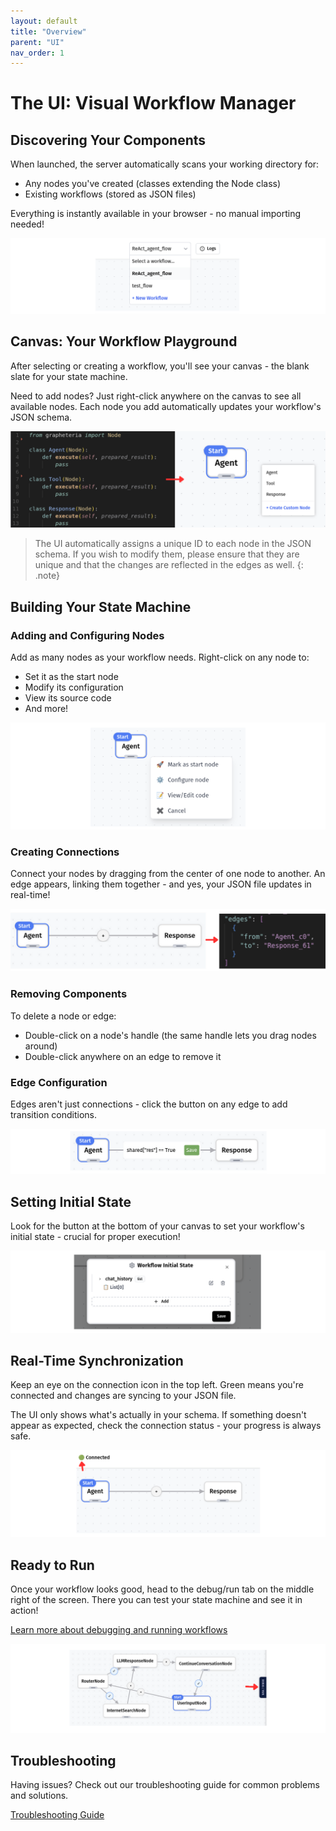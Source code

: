 ```yaml
---
layout: default
title: "Overview"
parent: "UI"
nav_order: 1
---
```


# The UI: Visual Workflow Manager

## Discovering Your Components

When launched, the server automatically scans your working directory for:
- Any nodes you've created (classes extending the Node class)
- Existing workflows (stored as JSON files)

Everything is instantly available in your browser - no manual importing needed!

![Workflow selection screen](assets/overview/select_workflow.png)

## Canvas: Your Workflow Playground

After selecting or creating a workflow, you'll see your canvas - the blank slate for your state machine.

Need to add nodes? Just right-click anywhere on the canvas to see all available nodes. Each node you add automatically updates your workflow's JSON schema.

![Canvas with right-click menu showing available nodes](assets/overview/nodes_on_canvas.png)

> The UI automatically assigns a unique ID to each node in the JSON schema. If you wish to modify them, please ensure that they are unique and that the changes are reflected in the edges as well.
{: .note}
## Building Your State Machine

### Adding and Configuring Nodes
Add as many nodes as your workflow needs. Right-click on any node to:
- Set it as the start node
- Modify its configuration
- View its source code
- And more!

![Node context menu](assets/overview/node_context_menu.png)

### Creating Connections
Connect your nodes by dragging from the center of one node to another. An edge appears, linking them together - and yes, your JSON file updates in real-time!

![Connecting nodes with edges](assets/overview/edge_connection.png)

### Removing Components
To delete a node or edge:
- Double-click on a node's handle (the same handle lets you drag nodes around)
- Double-click anywhere on an edge to remove it

### Edge Configuration
Edges aren't just connections - click the button on any edge to add transition conditions.

![Edge with condition button highlighted](assets/overview/edge_condition.png)

## Setting Initial State

Look for the button at the bottom of your canvas to set your workflow's initial state - crucial for proper execution!

![Initial state configuration](assets/overview/initial_state.png)

## Real-Time Synchronization

Keep an eye on the connection icon in the top left. Green means you're connected and changes are syncing to your JSON file.

The UI only shows what's actually in your schema. If something doesn't appear as expected, check the connection status - your progress is always safe.

![Connection status indicator](assets/overview/connection.png)

## Ready to Run

Once your workflow looks good, head to the debug/run tab on the middle right of the screen. There you can test your state machine and see it in action!

[Learn more about debugging and running workflows](./Debug)

![Debug tab location](assets/overview/debug_location.png)

## Troubleshooting

Having issues? Check out our troubleshooting guide for common problems and solutions.

[Troubleshooting Guide](./Troubleshooting)